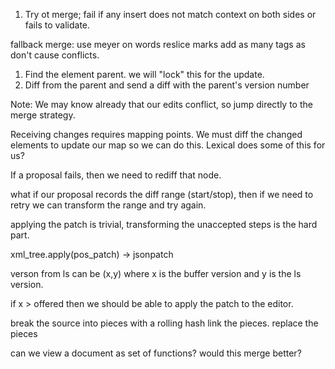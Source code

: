 
1. Try ot merge; fail if any insert does not match context on both sides or fails to validate.


fallback merge:
use meyer on words 
reslice marks
add as many tags as don't cause conflicts.


1. Find the element parent. we will "lock" this for the update.
2. Diff from the parent and send a diff with the parent's version number

Note: We may know already that our edits conflict, so jump directly to the merge strategy.

Receiving changes requires mapping points. We must diff the changed elements to update our map so we can do this.
Lexical does some of this for us?

If a proposal fails, then we need to rediff that node.

what if our proposal records the diff range (start/stop), then if we need to retry we can transform the range and try again.

applying the patch is trivial, transforming the unaccepted steps is the hard part.

xml_tree.apply(pos_patch) -> jsonpatch

verson from ls can be (x,y) where x is the buffer version and y is the ls version.

if x > offered then we should be able to apply the patch to the editor.

break the source into pieces with a rolling hash
link the pieces. 
replace the pieces 

can we view a document as set of functions? would this merge better?

